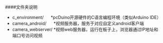 ####文件夹说明
 * c_environment/
      *pcDuino开源硬件的C语言编程环境（类似Arduino IDE）
 * camera_android/
      *视频服务器，服务于对应自定义android客户端
 * camera_webserver/
      *视频web服务器，运行在板子上，浏览器通过IP地址和端口号访问视频
